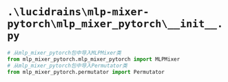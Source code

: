 # `.\lucidrains\mlp-mixer-pytorch\mlp_mixer_pytorch\__init__.py`

```py
# 从mlp_mixer_pytorch包中导入MLPMixer类
from mlp_mixer_pytorch.mlp_mixer_pytorch import MLPMixer
# 从mlp_mixer_pytorch包中导入Permutator类
from mlp_mixer_pytorch.permutator import Permutator
```